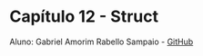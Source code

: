 # Capítulo 12 - Struct

Aluno: Gabriel Amorim Rabello Sampaio - [GitHub](http://github.com/gabrielsampaio)





